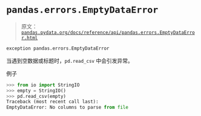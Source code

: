 # `pandas.errors.EmptyDataError`

> 原文：[`pandas.pydata.org/docs/reference/api/pandas.errors.EmptyDataError.html`](https://pandas.pydata.org/docs/reference/api/pandas.errors.EmptyDataError.html)

```py
exception pandas.errors.EmptyDataError
```

当遇到空数据或标题时，`pd.read_csv` 中会引发异常。

例子

```py
>>> from io import StringIO
>>> empty = StringIO()
>>> pd.read_csv(empty)
Traceback (most recent call last):
EmptyDataError: No columns to parse from file 
```
